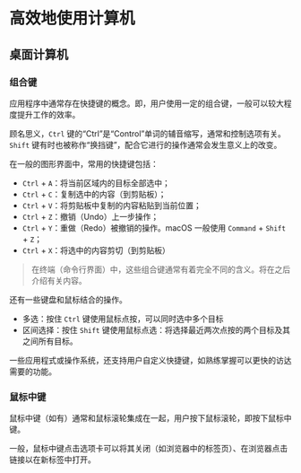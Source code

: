 # 高效地使用计算机

## 桌面计算机

### 组合键

应用程序中通常存在快捷键的概念。即，用户使用一定的组合键，一般可以较大程度提升工作的效率。

顾名思义，`Ctrl` 键的“Ctrl”是“Control”单词的辅音缩写，通常和控制选项有关。`Shift` 键有时也被称作“换挡键”，配合它进行的操作通常会发生意义上的改变。

在一般的图形界面中，常用的快捷键包括：

- `Ctrl` + `A`：将当前区域内的目标全部选中；
- `Ctrl` + `C`：复制选中的内容（到剪贴板）；
- `Ctrl` + `V`：将剪贴板中复制的内容粘贴到当前位置；
- `Ctrl` + `Z`：撤销（Undo）上一步操作；
- `Ctrl` + `Y`：重做（Redo）被撤销的操作。macOS 一般使用 `Command` + `Shift` + `Z`；
- `Ctrl` + `X`：将选中的内容剪切（到剪贴板）

> 在终端（命令行界面）中，这些组合键通常有着完全不同的含义。将在之后介绍有关内容。

还有一些键盘和鼠标结合的操作。

- 多选：按住 `Ctrl` 键使用鼠标点按，可以同时选中多个目标
- 区间选择：按住 `Shift` 键使用鼠标点选：将选择最近两次点按的两个目标及其之间所有目标。

一些应用程式或操作系统，还支持用户自定义快捷键，如熟练掌握可以更快的访达需要的功能。

### 鼠标中键

鼠标中键（如有）通常和鼠标滚轮集成在一起，用户按下鼠标滚轮，即按下鼠标中键。

一般，鼠标中键点击选项卡可以将其关闭（如浏览器中的标签页）、在浏览器点击链接以在新标签中打开。

